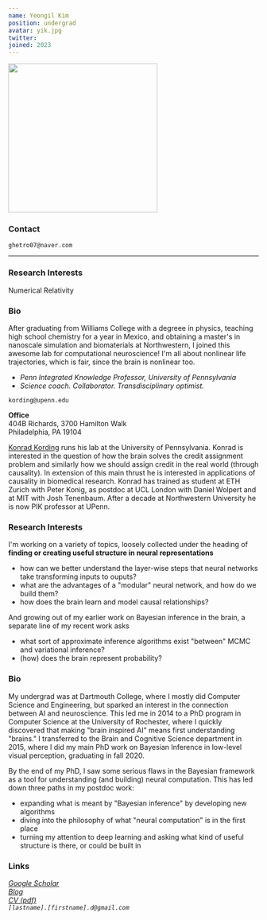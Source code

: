 ```yaml
---
name: Yeongil Kim
position: undergrad
avatar: yik.jpg
twitter:
joined: 2023
---
```


<img width="300" src="{{site.baseurl}}/images/people/{{page.avatar}}" data-action="zoom">

### Contact

<i class="fa fa-envelope-o"></i>  `ghetro07@naver.com`<br>


<hr>

### Research Interests

Numerical Relativity


### Bio

After graduating from Williams College with a degreee in physics, teaching high school chemistry for a year in Mexico, and obtaining a master's in nanoscale simulation and biomaterials at Northwestern, I joined this awesome lab for computational neuroscience! I'm all about nonlinear life trajectories, which is fair, since the brain is nonlinear too. 

- _Penn Integrated Knowledge Professor, University of Pennsylvania_<br>
- _Science coach. Collaborator. Transdisciplinary optimist._

<i class="fa fa-envelope-o"></i> `kording@upenn.edu`

**Office**<br>
404B Richards, 3700 Hamilton Walk <br>
Philadelphia, PA 19104

[Konrad Kording](http://koerding.com/) runs his lab at the University of Pennsylvania.
Konrad is interested in the question of how the brain solves the credit assignment problem and
similarly how we should assign credit in the real world (through causality). In extension
of this main thrust he is interested in applications of causality in biomedical research.
Konrad has trained as student at ETH Zurich with Peter Konig, as postdoc at UCL London with Daniel
Wolpert and at MIT with Josh Tenenbaum. After a decade at Northwestern University he is now
PIK professor at UPenn.

### Research Interests

I'm working on a variety of topics, loosely collected under the heading of **finding or creating useful structure in neural representations**

- how can we better understand the layer-wise steps that neural networks take transforming inputs to ouputs?
- what are the advantages of a "modular" neural network, and how do we build them?
- how does the brain learn and model causal relationships?

And growing out of my earlier work on Bayesian inference in the brain, a separate line of my recent work asks

- what sort of approximate inference algorithms exist "between" MCMC and variational inference?
- (how) does the brain represent probability?

### Bio

My undergrad was at Dartmouth College, where I mostly did Computer Science and Engineering, but sparked an interest in the connection between AI and neuroscience. This led me in 2014 to a PhD program in Computer Science at the University of Rochester, where I quickly discovered that making "brain inspired AI" means first understanding "brains." I transferred to the Brain and Cognitive Science department in 2015, where I did my main PhD work on Bayesian Inference in low-level visual perception, graduating in fall 2020.

By the end of my PhD, I saw some serious flaws in the Bayesian framework as a tool for understanding (and building) neural computation. This has led down three paths in my postdoc work:

- expanding what is meant by "Bayesian inference" by developing new algorithms
- diving into the philosophy of what "neural computation" is in the first place
- turning my attention to deep learning and asking what kind of useful structure is there, or could be built in

### Links

<i class="fa fa-bar-chart-o" /> [Google Scholar](https://scholar.google.com/citations?user=xc-Z4CoAAAAJ) <br />
<i class="fa fa-wordpress" /> [Blog](https://boxandarrowbrain.com) <br />
<i class="fa fa-newspaper-o" /> [CV (pdf)](/documents/RDL_CV_20F.pdf) <br />
<i class="fa fa-envelope-o" /> `[lastname].[firstname].d@gmail.com` <br />
